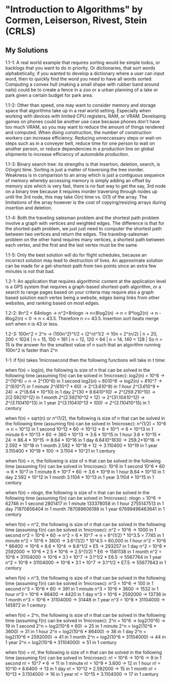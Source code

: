 # "Introduction to Algorithms" by Cormen, Leiserson, Rivest, Stein (CRLS)


## My Solutions

1.1-1: A real world example that requires sorting would be simple todos, or backlogs that you want to do in priority. Or dictionaries, that sort words alphabetically, if you wanted to develop a dictionary where a user can input word, then to quickly find the word you need to have all words sorted. Computing a convex hull (making a small shape with rubber band around nails) could be to create a fence in a zoo or a urban planning of a lake or park given a certain budget for park area.

1.1-2: Other than speed, one may want to consider memory and storage space that algorithms take up in a real world setting. Especially when working with devices with limited CPU registers, RAM, or VRAM. Developing games on phones could be another use case because phones don't have too much VRAM, so you may want to reduce the amount of things rendered and computed. When doing construction, the number of construction workers can increase efficiency. Reducing unneccessary steps or wait-on steps such as in a conveyer belt, reduce time for one person to wait on another person, or reduce dependencies in a production line on global shipments to increase efficiency of automobile production.

1.1-3: Binary search tree: its strengths is that insertion, deletion, search, is O(logn) time. Sorting is just a matter of traversing the tree inorder. Weakness is in comparison to an array which is just a contiguous sequence of memory whereby accessing memory is simply adding an offset by memory size which is very fast, there is no fast way to get the say, 3rd node on a binary tree because it requires inorder traversing through nodes up until the 3rd node, this may take O(n) time vs. O(1) of the array. The limitations of the array however is the cost of copying/resizing arrays during insertion and deletion.

1.1-4: Both the traveling salesman problem and the shortest path problem involve a graph with vertices and weighted edges. The difference is that for the shorted-path problem, we just just need to computer the shortest path between two vertices and return the edges. The traveling-salesman problem on the other hand requires many vertices, a shortest path between each vertex, and the first and the last vertex must be the same.

1.1-5: Only the best solution will do for flight schedules, because an incorrect solution may lead to destruction of lives. An approximate solution can be made for a get-shortest-path from two points since an extra few minutes is not that bad.

1.2-1: An application that requires algorithmic content at the application level is a GPS system that requires a graph-based shortest-path algorithm, or a search to range pages based on your criteria may require also a graph based solution each vertex being a website, edges being links from other websites, and ranking based on most edges.

1.2-2: 8n^2 < 64nlogn -> n^2<8nlogn -> n<8log2(n) -> n < 8*log2(n) -> n - 8log2(n) < 0 -> n < 43.5. Therefore n <= 43.5. Insertion sort beats merge sort when n is 43 or less.

1.2-3: 100n^2 < 2^n -> (100n^2)^1/2 < (2^n)^1/2 -> 10n < 2^(n/2) | n = 20, 200 < 1024 | n = 15, 150 < 181 | n = 12, 120 < 64 | n = 14, 140 < 128 | 
So n = 15 is the answer for the smallest value of n such that an algorithm running 100n^2 is faster than 2^n

1-1: if f(n) takes 1microsecond then the following functions will take in t time:

when f(n) = log(n), the following is size of n that can be solved in the following time (assuming f(n) can be solved in 1microsec):
log2(n) = 10^6 -> 2^(10^6) = n -> 2^(10^6) in 1 second
log2(n) = 60*10^6 -> log2(n) = 6*10^7 -> 2^(6*10^7) in 1 minute
2^(6*10^7 * 60) -> 2^(3.6*10^9) in 1 hour
2^(3.6*10^9 * 24) -> 2^(8.64 * 10^10) in 1 day
2^(30 * 8.64*10^10) -> 2^(259.2*10^10) -> 2(2.592*10^12) in 1 month
2^(2.592*10^12 * 12) -> 2^(31.104*10^12) -> 2^(3.1104*10^13) in 1 year
2^(3.1104*10^13 * 100) -> 2^(3.1104*10^15) in 1 century

when f(n) = sqrt(n) or n^(1/2), the following is size of n that can be solved in the following time (assuming f(n) can be solved in 1microsec):
n^(1/2) = 10^6 -> n = 10^12 in 1 second
10^12 * 60 -> 10^12 * 6 * 10^1 -> 6 * 10^13 in 1 minute
6 * 10^13 * 60 -> 360 * 10^13 -> 3.6 * 10^15 in 1 hour
3.6 * 10^15 * 24 -> 86.4 * 10^15 -> 8.64 * 10^16 in 1 day
8.64*10^16*30 -> 259.2*10^16 -> 2.592 * 10^18 in 1 month
2.592 * 10^18 * 12 -> 3.110400 * 10^19 in 1 year
3.110400 * 10^19 * 100 -> 3.1104 * 10^21 in 1 century

when f(n) = n, the following is size of n that can be solved in the following time (assuming f(n) can be solved in 1microsec):
10^6 in 1 second
10^6 * 60 -> 6 * 10^7 in 1 minute
6 * 10^7 * 60 -> 3.6 * 10^9 in 1 hour
8.64 * 10^10 in 1 day
2.592 * 10^12 in 1 month
3.1104 * 10^13 in 1 year
3.1104 * 10^15 in 1 century

when f(n) = nlogn, the following is size of n that can be solved in the following time (assuming f(n) can be solved in 1microsec):
nlogn = 10^6 -> 62746 in 1 second
2801417 in 1 minute
133378058 in 1 hour
2755147513 in 1 day
71870856404 in 1 month
787089606198 in 1 year
67699498463641 in 1 century

when f(n) = n^2, the following is size of n that can be solved in the following time (assuming f(n) can be solved in 1microsec):
n^2 = 10^6 -> 1000 in 1 second
n^2 = 10^6 * 60 -> n^2 = 6 * 10^7 -> n = 6^(1/2) * 10^3.5 = 7745 in 1 minute
n^2 = 10^6 * 3600 -> 3.6^(1/2) * 10^4.5 = 60,000 in 1 hour
n^2 = 10^6 * 86400 -> 10^6 * 8.6 * 10^4 -> 8.6^1/2 * E5 -> 293257 in 1 day
n^2 = 10^6 * 2592000 -> 10^6 * 2.5 * 10^6 -> 2.5^(1/2) * E6 -> 1581138 in 1 month
n^2 = 10^6 * 31104000 -> 10^6 * 3.1 * 10^7 -> 3.1^1/2 * E6.5 -> 5567764 in 1 year
n^2 = 10^8 * 31104000 -> 10^8 * 3.1 * 10^7 -> 3.1^1/2 * E7.5 -> 55677643 in 1 century

when f(n) = n^3, the following is size of n that can be solved in the following time (assuming f(n) can be solved in 1microsec):
n^3 = 10^6 -> 100 in 1 second
n^3 = 10^6 * 60 -> 391 in 1 minute
n^3 = 10^6 * 3600 -> 1532 in 1 hour
n^3 = 10^6 * 86400 -> 4420 in 1 day
n^3 = 10^6 * 2592000 -> 13736 in 1 month
n^3 = 10^6 * 31104000 -> 31448 in 1 year
n^3 = 10^8 * 31104000 -> 145972 in 1 century

when f(n) = 2^n, the following is size of n that can be solved in the following time (assuming f(n) can be solved in 1microsec):
2^n = 10^6 -> log2(10^6) -> 19 in 1 second
2^n  = log2(10^6 * 60) -> 25 in 1 minute
2^n  = log2(10^6 * 3600) -> 31 in 1 hour
2^n  = log2(10^6 * 86400) -> 36 in 1 day
2^n  = log2(10^6 * 2592000) -> 41 in 1 month
2^n  = log2(10^6 * 31104000) -> 44 in 1 year
2^n  = log2(10^8 * 31104000) -> 51 in 1 century

when f(n) = n!, the following is size of n that can be solved in the following time (assuming f(n) can be solved in 1microsec):
n! = 10^6 -> 10^6 -> 9 in 1 second
n!  = 10^7 * 6 -> 11 in 1 minute
n!  = 10^9 * 3.600 -> 12 in 1 hour
n!  = 10^10 * 8.6400 -> 13 in 1 day
n!  = 10^12 * 2.592000 -> 15 in 1 month
n!  = 10^13 * 3.1104000 -> 16 in 1 year
n!  = 10^15 * 3.1104000 -> 17 in 1 century
